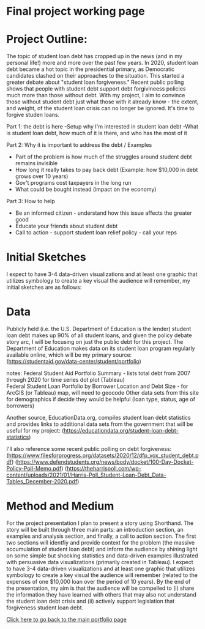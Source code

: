 # Final project working page


# Project Outline:
The topic of student loan debt has cropped up in the news (and in my personal life!) more and more over the past few years. In 2020, student loan debt became a hot topic in the presidential primary, as Democratic candidates clashed on their approaches to the situation. This started a greater debate about "student loan forgiveness." Recent public polling shows that people with student debt support debt forgivineess policies much more than those without debt. With my project, I aim to convince those without student debt just what those with it already know -  the extent, and weight, of the student loan crisis can no longer be ignored. It's time to forgive studen loans. 

Part 1: the debt is here
-Setup why I'm interested in student loan debt
-What is student loan debt, how much of it is there, and who has the most of it 

Part 2: Why it is important to address the debt / Examples
- Part of the problem is how much of the struggles around student debt remains invisible 
- How long it really takes to pay back debt (Example: how $10,000 in debt grows over 10 years)
- Gov't programs cost taxpayers in the long run
- What could be bought instead (impact on the economy)

Part 3: How to help
- Be an informed citizen - understand how this issue affects the greater good 
- Educate your friends about student debt
- Call to action - support student loan relief policy - call your reps

# Initial Sketches

I expect to have 3-4 data-driven visualizations and at least one graphic that utilizes symbology to create a key visual the audience will remember, my initial sketches are as follows:




# Data

Publicly held (i.e. the U.S. Department of Education is the lender) student loan debt makes up 90% of all student loans, and given the policy debate story arc, I will be focusing on just the public debt for this project. The Department of Education makes data on its student loan program regularly available online, which will be my primary source: (https://studentaid.gov/data-center/student/portfolio)

notes:
Federal Student Aid Portfolio Summary - lists total debt from 2007 through 2020 for time series dot plot (Tableau)   
Federal Student Loan Portfolio by Borrower Location and Debt Size - for ArcGIS (or Tableau) map, will need to geocode
Other data sets from this site for demographics if decide they would be helpful (loan type, status, age of borrowers) 

Another source, EducationData.org, compiles student loan debt statistics and provides links to additional data sets from the government that will be useful for my project:
(https://educationdata.org/student-loan-debt-statistics)

I'll also reference some recent public polling on debt forgiveness:
(https://www.filesforprogress.org/datasets/2020/12/dfp_vox_student_debt.pdf)
(https://www.defendstudents.org/news/body/docket/100-Day-Docket-Policy-Poll-Memo.pdf)
(https://theharrispoll.com/wp-content/uploads/2021/01/Harris-Poll_Student-Loan-Debt_Data-Tables_December-2020.pdf)


# Method and Medium

For the project presentation I plan to present a story using Shorthand. The story will be built through three main parts: an introduction section, an examples and analysis section, and finally, a call to action section. The first two sections will identfiy and provide context for the problem (the massive accumulation of student loan debt) and inform the audience by shining light on some simple but shocking statistics and data-driven examples illustrated with persuasive data visualizations (primarily created in Tableau). I expect to have 3-4 data-driven visualizations and at least one graphic that utilizes symbology to create a key visual the audience will remember (related to the expenses of one $10,000 loan over the period of 10 years). By the end of the presentation, my aim is that the audience will be compelled to (i) share the information they have learned with others that may also not understand the student loan debt crisis and (ii) actively support legislation that forgiveness student loan debt.




[Click here to go back to the main portfolio page](https://kemulka.github.io/portfolio/)

